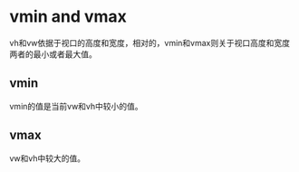 # vmin and vmax

vh和vw依据于视口的高度和宽度，相对的，vmin和vmax则关于视口高度和宽度两者的最小或者最大值。

## vmin

vmin的值是当前vw和vh中较小的值。

## vmax

vw和vh中较大的值。